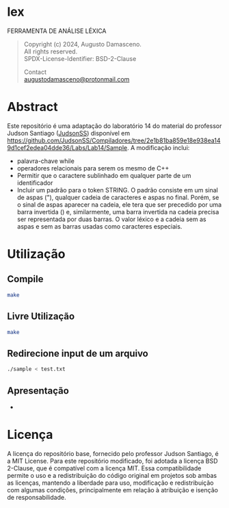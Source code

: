 # lex
FERRAMENTA DE ANÁLISE LÉXICA
> Copyright (c) 2024, Augusto Damasceno.  
> All rights reserved.   
> SPDX-License-Identifier: BSD-2-Clause  
>
> Contact  
> [augustodamasceno@protonmail.com](mailto:augustodamasceno@protonmail.com)


# Abstract

Este repositório é uma adaptação do laboratório 14 do material do professor 
Judson Santiago ([JudsonSS](https://github.com/JudsonSS)) 
disponível em https://github.com/JudsonSS/Compiladores/tree/2e1b81ba859e18e938ea149d1cef2edea04dde36/Labs/Lab14/Sample.
A modificação inclui:
* palavra-chave while
* operadores relacionais para serem os mesmo de C++
* Permitir que o caractere sublinhado em qualquer parte de um identificador
* Incluir um padrão para o token STRING. O padrão consiste em um sinal de aspas
("), qualquer cadeia de caracteres e aspas no final. Porém, se o sinal de aspas
aparecer na cadeia, ele tera que ser precedido por uma barra invertida (\) e,
similarmente, uma barra invertida na cadeia precisa ser representada por duas
barras. O valor léxico e a cadeia sem as aspas e sem as barras usadas como
caracteres especiais.

# Utilização

## Compile

```bash
make
```

## Livre Utilização

```bash
make
```

## Redirecione input de um arquivo

```bash
./sample < test.txt
```

## Apresentação

* 

# Licença

A licença do repositório base, fornecido pelo professor Judson Santiago, é a MIT License. 
Para este repositório modificado, foi adotada a licença BSD 2-Clause, que é compatível com a licença MIT. 
Essa compatibilidade permite o uso e a redistribuição do código original em projetos sob ambas as licenças, 
mantendo a liberdade para uso, modificação e redistribuição com algumas condições, 
principalmente em relação à atribuição e isenção de responsabilidade.
